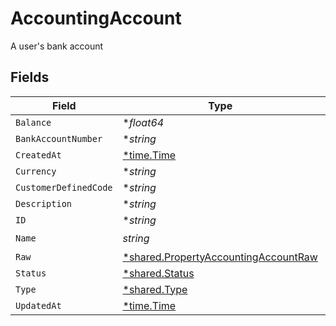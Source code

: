 # AccountingAccount

A user's bank account


## Fields

| Field                                                                                              | Type                                                                                               | Required                                                                                           | Description                                                                                        |
| -------------------------------------------------------------------------------------------------- | -------------------------------------------------------------------------------------------------- | -------------------------------------------------------------------------------------------------- | -------------------------------------------------------------------------------------------------- |
| `Balance`                                                                                          | **float64*                                                                                         | :heavy_minus_sign:                                                                                 | N/A                                                                                                |
| `BankAccountNumber`                                                                                | **string*                                                                                          | :heavy_minus_sign:                                                                                 | N/A                                                                                                |
| `CreatedAt`                                                                                        | [*time.Time](https://pkg.go.dev/time#Time)                                                         | :heavy_minus_sign:                                                                                 | N/A                                                                                                |
| `Currency`                                                                                         | **string*                                                                                          | :heavy_minus_sign:                                                                                 | N/A                                                                                                |
| `CustomerDefinedCode`                                                                              | **string*                                                                                          | :heavy_minus_sign:                                                                                 | N/A                                                                                                |
| `Description`                                                                                      | **string*                                                                                          | :heavy_minus_sign:                                                                                 | N/A                                                                                                |
| `ID`                                                                                               | **string*                                                                                          | :heavy_minus_sign:                                                                                 | N/A                                                                                                |
| `Name`                                                                                             | *string*                                                                                           | :heavy_check_mark:                                                                                 | N/A                                                                                                |
| `Raw`                                                                                              | [*shared.PropertyAccountingAccountRaw](../../../pkg/models/shared/propertyaccountingaccountraw.md) | :heavy_minus_sign:                                                                                 | N/A                                                                                                |
| `Status`                                                                                           | [*shared.Status](../../../pkg/models/shared/status.md)                                             | :heavy_minus_sign:                                                                                 | N/A                                                                                                |
| `Type`                                                                                             | [*shared.Type](../../../pkg/models/shared/type.md)                                                 | :heavy_minus_sign:                                                                                 | N/A                                                                                                |
| `UpdatedAt`                                                                                        | [*time.Time](https://pkg.go.dev/time#Time)                                                         | :heavy_minus_sign:                                                                                 | N/A                                                                                                |